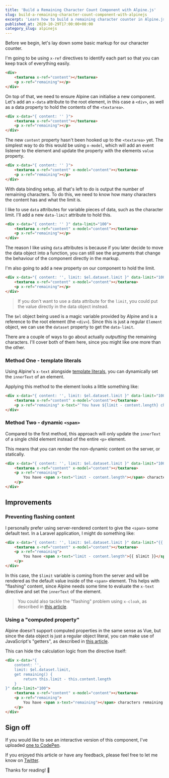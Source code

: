 ```yaml
---
title: 'Build a Remaining Character Count Component with Alpine.js'
slug: build-a-remaining-character-count-component-with-alpinejs
excerpt: 'Learn how to build a remaining character counter in Alpine.js using only a few lines of code.'
published_at: 2020-10-29T17:00:00+00:00
category_slug: alpinejs
---
```

Before we begin, let's lay down some basic markup for our character counter.

I'm going to be using `x-ref` directives to identify each part so that you can keep track of everything easily.

```html
<div>
    <textarea x-ref="content"></textarea>
    <p x-ref="remaining"></p>
</div>
```

On top of that, we need to ensure Alpine can initialise a new component. Let's add an `x-data` attribute to the root element, in this case a `<div>`, as well as a data property to hold the contents of the `<textarea>`.

```html
<div x-data="{ content: '' }">
    <textarea x-ref="content"></textarea>
    <p x-ref="remaining"></p>
</div>
```

The new `content` property hasn't been hooked up to the `<textarea>` yet. The simplest way to do this would be using `x-model`, which will add an event listener to the element and update the property with the elements `value` property.

```html
<div x-data="{ content: '' }">
    <textarea x-ref="content" x-model="content"></textarea>
    <p x-ref="remaining"></p>
</div>
```

With data binding setup, all that's left to do is output the number of remaining characters. To do this, we need to know how many characters the content has and what the limit is. 

I like to use `data` attributes for variable pieces of data, such as the character limit. I'll add a new `data-limit` attribute to hold this.

```html
<div x-data="{ content: '' }" data-limit="100">
    <textarea x-ref="content" x-model="content"></textarea>
    <p x-ref="remaining"></p>
</div>
```

The reason I like using `data` attributes is because if you later decide to move the data object into a function, you can still see the arguments that change the behaviour of the component directly in the markup.

I'm also going to add a new property on our component to hold the limit.

```html
<div x-data="{ content: '', limit: $el.dataset.limit }" data-limit="100">
    <textarea x-ref="content" x-model="content"></textarea>
    <p x-ref="remaining"></p>
</div>
```

> If you don't want to use a data attribute for the `limit`, you could put the value directly in the data object instead.

The `$el` object being used is a magic variable provided by Alpine and is a reference to the root element (the `<div>`). Since this is just a regular `Element` object, we can use the `dataset` property to get the `data-limit`.

There are a couple of ways to go about actually _outputting_ the remaining characters. I'll cover both of them here, since you might like one more than the other.

### Method One - template literals

Using Alpine's `x-text` alongside [template literals](https://developer.mozilla.org/en-US/docs/Web/JavaScript/Reference/Template_literals), you can dynamically set the `innerText` of an element. 

Applying this method to the element looks a little something like:

```html
<div x-data="{ content: '', limit: $el.dataset.limit }" data-limit="100">
    <textarea x-ref="content" x-model="content"></textarea>
    <p x-ref="remaining" x-text="`You have ${limit - content.length} characters remaining."></p>
</div>
```

### Method Two - dynamic `<span>`

Compared to the first method, this approach will only update the `innerText` of a single child element instead of the entire `<p>` element.

This means that you can render the non-dynamic content on the server, or statically.

```html
<div x-data="{ content: '', limit: $el.dataset.limit }" data-limit="100">
    <textarea x-ref="content" x-model="content"></textarea>
    <p x-ref="remaining">
        You have <span x-text="limit - content.length"></span> characters remaining.
    </p>
</div>
```

## Improvements

### Preventing flashing content

I personally prefer using server-rendered content to give the `<span>` some default text. In a Laravel application, I might do something like:

```html
<div x-data="{ content: '', limit: $el.dataset.limit }" data-limit="{{ $limit }}">
    <textarea x-ref="content" x-model="content"></textarea>
    <p x-ref="remaining">
        You have <span x-text="limit - content.length">{{ $limit }}</span> characters remaining.
    </p>
</div>
```

In this case, the `$limit` variable is coming from the server and will be rendered as the default value inside of the `<span>` element. This helps with "flashing" content, since Alpine needs some time to evaluate the `x-text` directive and set the `innerText` of the element.

> You could also tackle the "flashing" problem using `x-cloak`, as described in [this article](https://ryangjchandler.co.uk/articles/hiding-elements-until-alpine-is-ready-with-x-cloak).

### Using a "computed property"

Alpine doesn't support computed properties in the same sense as Vue, but since the data object is just a regular object literal, you can make use of JavaScript's "getters", as described in [this article](https://ryangjchandler.co.uk/articles/an-alternative-approach-to-computed-properties-in-alpinejs).

This can hide the calculation logic from the directive itself:

```html
<div x-data="{
    content: '',
    limit: $el.dataset.limit,
    get remaining() {
        return this.limit - this.content.length
    }
}" data-limit="100">
    <textarea x-ref="content" x-model="content"></textarea>
    <p x-ref="remaining">
        You have <span x-text="remaining"></span> characters remaining.
    </p>
</div>
```

## Sign off

If you would like to see an interactive version of this component, I've uploaded [one to CodePen](https://codepen.io/ryangjchandler/pen/ZEOrVPM).

If you enjoyed this article or have any feedback, please feel free to let me know on [Twitter](https://twitter.com/ryangjchandler).

Thanks for reading! 👋